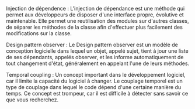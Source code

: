 Injection de dépendence :
L'injection de dépendance est une méthode qui permet aux développeurs de disposer d'une interface propre, évolutive et maintenable.
Elle permet une reutilisation des modules sur d'autres classes, de séparer les méthodes de la classe afin d'effectuer plus facilement des modifications sur la classe.

Design pattern observer : 
Le Design pattern observer est un modèle de conception logicielle dans lequel un objet, appelé sujet, tient à jour une liste de ses dépendants, appelés observer, et les informe automatiquement de tout changement d'état, généralement en appelant l'une de leurs méthodes.

Temporal coupling : 
Un concept important dans le développement logiciel, car il limite la capacité du logiciel à changer. Le couplage temporel est un type de couplage dans lequel le code dépend d'une certaine manière du temps. Ce concept est trompeur, car il est difficile à détecter sans savoir ce que vous recherchez.
